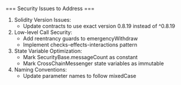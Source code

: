 === Security Issues to Address ===
1. Solidity Version Issues:
   - Update contracts to use exact version 0.8.19 instead of ^0.8.19
2. Low-level Call Security:
   - Add reentrancy guards to emergencyWithdraw
   - Implement checks-effects-interactions pattern
3. State Variable Optimization:
   - Mark SecurityBase.messageCount as constant
   - Mark CrossChainMessenger state variables as immutable
4. Naming Conventions:
   - Update parameter names to follow mixedCase

